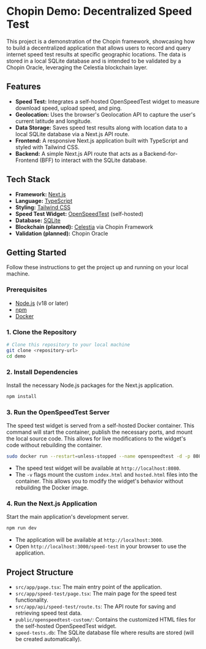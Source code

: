 # Chopin Demo: Decentralized Speed Test

This project is a demonstration of the Chopin framework, showcasing how to build a decentralized application that allows users to record and query internet speed test results at specific geographic locations. The data is stored in a local SQLite database and is intended to be validated by a Chopin Oracle, leveraging the Celestia blockchain layer.

## Features

- **Speed Test:** Integrates a self-hosted OpenSpeedTest widget to measure download speed, upload speed, and ping.
- **Geolocation:** Uses the browser's Geolocation API to capture the user's current latitude and longitude.
- **Data Storage:** Saves speed test results along with location data to a local SQLite database via a Next.js API route.
- **Frontend:** A responsive Next.js application built with TypeScript and styled with Tailwind CSS.
- **Backend:** A simple Next.js API route that acts as a Backend-for-Frontend (BFF) to interact with the SQLite database.

## Tech Stack

- **Framework:** [Next.js](https://nextjs.org/)
- **Language:** [TypeScript](https://www.typescriptlang.org/)
- **Styling:** [Tailwind CSS](https://tailwindcss.com/)
- **Speed Test Widget:** [OpenSpeedTest](https://openspeedtest.com/) (self-hosted)
- **Database:** [SQLite](https://www.sqlite.org/index.html)
- **Blockchain (planned):** [Celestia](https://celestia.org/) via Chopin Framework
- **Validation (planned):** Chopin Oracle

## Getting Started

Follow these instructions to get the project up and running on your local machine.

### Prerequisites

- [Node.js](https://nodejs.org/en/) (v18 or later)
- [npm](https://www.npmjs.com/)
- [Docker](https://www.docker.com/)

### 1. Clone the Repository

```bash
# Clone this repository to your local machine
git clone <repository-url>
cd demo
```

### 2. Install Dependencies

Install the necessary Node.js packages for the Next.js application.

```bash
npm install
```

### 3. Run the OpenSpeedTest Server

The speed test widget is served from a self-hosted Docker container. This command will start the container, publish the necessary ports, and mount the local source code. This allows for live modifications to the widget's code without rebuilding the container.

```bash
sudo docker run --restart=unless-stopped --name openspeedtest -d -p 8080:3000 -p 8081:3001 -v "$(pwd)/public/openspeedtest-custom/index.html:/var/www/html/index.html" -v "$(pwd)/public/openspeedtest-custom/hosted.html:/var/www/html/hosted.html" openspeedtest/latest
```

- The speed test widget will be available at `http://localhost:8080`.
- The `-v` flags mount the custom `index.html` and `hosted.html` files into the container. This allows you to modify the widget's behavior without rebuilding the Docker image.

### 4. Run the Next.js Application

Start the main application's development server.

```bash
npm run dev
```

- The application will be available at `http://localhost:3000`.
- Open `http://localhost:3000/speed-test` in your browser to use the application.

## Project Structure

- `src/app/page.tsx`: The main entry point of the application.
- `src/app/speed-test/page.tsx`: The main page for the speed test functionality.
- `src/app/api/speed-test/route.ts`: The API route for saving and retrieving speed test data.
- `public/openspeedtest-custom/`: Contains the customized HTML files for the self-hosted OpenSpeedTest widget.
- `speed-tests.db`: The SQLite database file where results are stored (will be created automatically).
